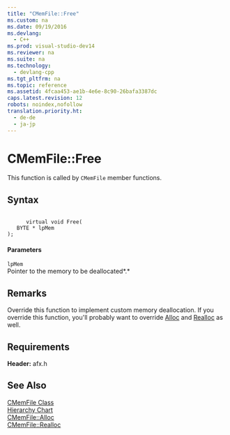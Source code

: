 ```yaml
---
title: "CMemFile::Free"
ms.custom: na
ms.date: 09/19/2016
ms.devlang: 
  - C++
ms.prod: visual-studio-dev14
ms.reviewer: na
ms.suite: na
ms.technology: 
  - devlang-cpp
ms.tgt_pltfrm: na
ms.topic: reference
ms.assetid: 4fcaa453-ae1b-4e6e-8c90-26bafa3387dc
caps.latest.revision: 12
robots: noindex,nofollow
translation.priority.ht: 
  - de-de
  - ja-jp
---
```

# CMemFile::Free
This function is called by `CMemFile` member functions.  
  
## Syntax  
  
```  
  
      virtual void Free(  
   BYTE * lpMem   
);  
```  
  
#### Parameters  
 `lpMem`  
 Pointer to the memory to be deallocated*.*  
  
## Remarks  
 Override this function to implement custom memory deallocation. If you override this function, you'll probably want to override [Alloc](../vs140/CMemFile--Alloc.md) and [Realloc](../vs140/CMemFile--Realloc.md) as well.  
  
## Requirements  
 **Header:** afx.h  
  
## See Also  
 [CMemFile Class](../vs140/CMemFile-Class.md)   
 [Hierarchy Chart](../vs140/Hierarchy-Chart.md)   
 [CMemFile::Alloc](../vs140/CMemFile--Alloc.md)   
 [CMemFile::Realloc](../vs140/CMemFile--Realloc.md)